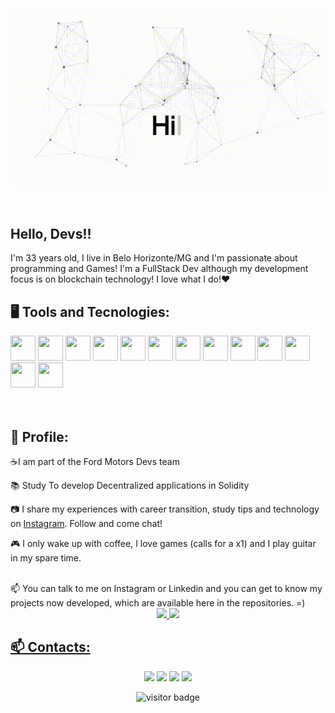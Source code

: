 <p align="center">
  <img src="https://github.com/rbragadev/rbragadev/blob/main/videoFundo_Trim.gif" alt="Hi, Welcome 👋 I'm Raphael 🚀 FrontEnd | Blockchain Developer 🚀 I ❤️ Happy Hardcore ❤️ ">
</p>

<!--
Como fazer esse gif?

Eu fiz o meu com https://codesandbox.io/s/github-profile-2ijk7
Então gravei minha tela para gif no Mac com Quicktime e salvei o resultado em [assets/github.mov](assets/github.mov)
Este [gist](https://gist.github.com/tskaggs/6394639) me ajuda a criar um comando dedicado que converte MOV para GIF.
Digite este comando `make generate-gif` para gerar [assets/github.gif](assets/github.gif)
-->

</br>

## Hello, Devs!!

I'm 33 years old, I live in Belo Horizonte/MG and I'm passionate about programming and Games! I'm a FullStack Dev although my development focus is on blockchain technology! I love what I do!❤
</br>

## 🖥️ Tools and Tecnologies:
<img src="https://cdn.jsdelivr.net/gh/devicons/devicon/icons/git/git-original.svg" width="40" height="40"/> <img src="https://cdn.jsdelivr.net/gh/devicons/devicon/icons/html5/html5-original.svg" width="40" height="40" /> <img src="https://cdn.jsdelivr.net/gh/devicons/devicon/icons/css3/css3-original.svg" width="40" height="40" /> <img src="https://cdn.jsdelivr.net/gh/devicons/devicon/icons/javascript/javascript-original.svg" width="40" height="40" /> <img src="https://cdn.jsdelivr.net/gh/devicons/devicon/icons/nodejs/nodejs-original.svg" width="40" height="40" /> <img src="https://cdn.jsdelivr.net/gh/devicons/devicon/icons/npm/npm-original-wordmark.svg" width="40" height="40" /> <img src="https://cdn.jsdelivr.net/gh/devicons/devicon/icons/photoshop/photoshop-plain.svg" width="40" height="40" /> <img src="https://cdn.jsdelivr.net/gh/devicons/devicon/icons/react/react-original.svg" width="40" height="40" /> <img src="https://cdn.jsdelivr.net/gh/devicons/devicon/icons/solidity/solidity-original.svg" width="40" height="40" /> <img src="https://cdn.jsdelivr.net/gh/devicons/devicon/icons/tailwindcss/tailwindcss-plain.svg" width="40" height="40" /> <img src="https://cdn.jsdelivr.net/gh/devicons/devicon/icons/unity/unity-original.svg" width="40" height="40" /> <img src="https://cdn.jsdelivr.net/gh/devicons/devicon/icons/typescript/typescript-original.svg" width="40" height="40" /> <img src="https://cdn.jsdelivr.net/gh/devicons/devicon/icons/wordpress/wordpress-original.svg" width="40" height="40"/>      
</br>
</br>

## 🚀 Profile:
<div display="inline-block">
 <p align="left">☕I am part of the Ford Motors Devs team</p>
 <p align="left"> 📚 Study To develop Decentralized applications in Solidity</p>
 <p align="left">📷 I share my experiences with career transition, study tips and technology on <a href="https://www.instagram.com/raffael.braga">Instagram</a>. Follow and come chat!</p>
 <p align="left">🎮 I only wake up with coffee, I love games (calls for a x1) and I play guitar in my spare time.</p>
</div>
</br>
📫 You can talk to me on Instagram or Linkedin and you can get to know my projects now developed, which are available here in the repositories. =)
</br>        
          
<div align="center">
<a href="https://github.com/rbragadev">
<img height="160em" src="https://github-readme-stats.vercel.app/api/top-langs/?username=rbragadev&layout=compact&langs_count=7&theme=dracula"/>
<img height="160em" src="https://github-readme-stats.vercel.app/api?username=rbragadev&show_icons=true&theme=dracula&include_all_commits=true&count_private=true"/>
</div>

## 📫 Contacts:
<div>
<p align="center">
<a href="https://instagram.com/raffael.braga" target="_blank"><img src="https://img.shields.io/badge/-Instagram-%23E4405F?style=for-the-badge&logo=instagram&logoColor=white" target="_blank"></a>
<a href="https://www.twitch.tv/seu-usuário-aqui" target="_blank"><img src="https://img.shields.io/badge/Twitch-9146FF?style=for-the-badge&logo=twitch&logoColor=white" target="_blank"></a>
<a href = "mailto:contato@raffael.info@gmail.com"><img src="https://img.shields.io/badge/Gmail-D14836?style=for-the-badge&logo=gmail&logoColor=white" target="_blank"></a>
<a href="https://www.linkedin.com/in/rbragadev" target="_blank"><img src="https://img.shields.io/badge/-LinkedIn-%230077B5?style=for-the-badge&logo=linkedin&logoColor=white" target="_blank"></a>   
</p>
</div>
<p align="center">
  <img src="https://visitor-badge.glitch.me/badge?page_id=rbragadev.rbragadev" alt="visitor badge"/>
</p>

